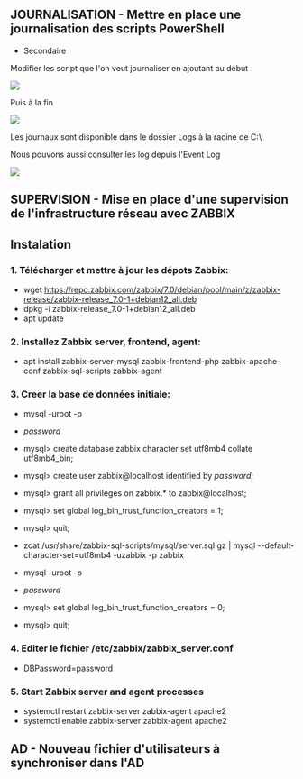 ## JOURNALISATION - Mettre en place une journalisation des scripts PowerShell

*  Secondaire
  
  Modifier les script que l'on veut journaliser en ajoutant au début
  
![](https://github.com/WildCodeSchool/TSSR-2402-P3-G1-BuildYourInfra-BillU/blob/main/RESSOURCES/Journalisation-001.PNG?raw=true)

  Puis à la fin
  
![](https://github.com/WildCodeSchool/TSSR-2402-P3-G1-BuildYourInfra-BillU/blob/main/RESSOURCES/Journalisation-002.PNG?raw=true)

Les journaux sont disponible dans le dossier Logs à la racine de C:\

Nous pouvons aussi consulter les log depuis l'Event Log

![](https://github.com/WildCodeSchool/TSSR-2402-P3-G1-BuildYourInfra-BillU/blob/main/RESSOURCES/Journalisation-003.PNG?raw=true)

## SUPERVISION - Mise en place d'une supervision de l'infrastructure réseau avec **ZABBIX**

## Instalation
### 1. Télécharger et mettre à jour les dépots Zabbix:
- wget https://repo.zabbix.com/zabbix/7.0/debian/pool/main/z/zabbix-release/zabbix-release_7.0-1+debian12_all.deb
- dpkg -i zabbix-release_7.0-1+debian12_all.deb
- apt update

### 2. Installez Zabbix server, frontend, agent:
- apt install zabbix-server-mysql zabbix-frontend-php zabbix-apache-conf zabbix-sql-scripts zabbix-agent

### 3. Creer la base de données initiale: 
- mysql -uroot -p
- *password*
- mysql> create database zabbix character set utf8mb4 collate utf8mb4_bin;
- mysql> create user zabbix@localhost identified by *password*;
- mysql> grant all privileges on zabbix.* to zabbix@localhost;
- mysql> set global log_bin_trust_function_creators = 1;
- mysql> quit;
  
- zcat /usr/share/zabbix-sql-scripts/mysql/server.sql.gz | mysql --default-character-set=utf8mb4 -uzabbix -p zabbix 
- mysql -uroot -p
- *password*
- mysql> set global log_bin_trust_function_creators = 0;
- mysql> quit;
### 4. Editer le fichier /etc/zabbix/zabbix_server.conf
- DBPassword=password
### 5. Start Zabbix server and agent processes 
- systemctl restart zabbix-server zabbix-agent apache2
- systemctl enable zabbix-server zabbix-agent apache2 


## AD - Nouveau fichier d'utilisateurs à synchroniser dans l'AD
